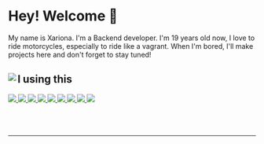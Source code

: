 <h1>Hey! Welcome 👋</h1>
<p>My name is Xariona. I'm a Backend developer. I'm 19 years old now, I love to ride motorcycles, especially to ride like a vagrant. When I'm bored, I'll make projects here and don't forget to stay tuned!</p>
<div align="flex">
  <img align="left" src="https://github-readme-stats.vercel.app/api?username=xarionawashere&show_icons=true&theme=synthwave&hide_border=true&include_all_commits=true">
  <div>
    <h2>I using this</h2>
    <div align="flex">
      <a href="https://discord.com/">
        <img src="https://img.shields.io/badge/-Discord-5865F2?style=flat-square&logo=discord&logoColor=white"> 
      </a>
      <a href="https://www.spotify.com/tr/">
        <img src="https://img.shields.io/badge/-Spotify-1ED760?style=flat-square&logo=spotify&logoColor=white">
      </a>
      <a href="https://nextjs.org/">
        <img src="https://img.shields.io/badge/-Next.js-black?style=flat-square&logo=next-dot-js&logoColor=white">
      </a>
      <a href="https://developer.mozilla.org/en-US/docs/Web/JavaScript">
        <img src="https://img.shields.io/badge/-Javascript-edb200?style=flat-square&logo=javascript&logoColor=white"> 
      </a>
      <a href="https://www.typescriptlang.org/docs/">
        <img src="https://img.shields.io/badge/-TypeScript-007ACC?style=flat-square&logo=typescript&logoColor=white">
      </a>
      <a href="https://nodejs.org/">
        <img src="https://img.shields.io/badge/-Node.js-43853d?style=flat-square&logo=node-dot-js&logoColor=white">
      </a>
      <a href="https://www.mongodb.com/">
        <img src="https://img.shields.io/badge/-MongoDB-47A248?style=flat-square&logo=mongodb&logoColor=white">
      </a>
      <a href="https://firebase.google.com/">
        <img src="https://img.shields.io/badge/-Firebase-FFCA28?style=flat-square&logo=firebase&logoColor=black">
      </a>
      <a href="https://visualstudio.microsoft.com/">
        <img src="https://img.shields.io/badge/-Visual%20Studio%20Code-FFCA28?style=flat-square&logo=visualstudiocode&logoColor=black">
      </a>
    </div>
  </div>
</div>
<br>
<br>
<br>
<hr>
